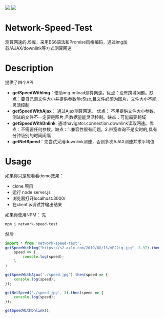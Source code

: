 ![](https://img.shields.io/badge/syntax-ES6-blue)
![](https://img.shields.io/badge/style-Promise-orange)
# Network-Speed-Test
测算网速的JS库，采用ES6语法和Promise风格编码，通过img加载/AJAX/downlink等方式测算网速

# Description
提供了四个API
+ **getSpeedWithImg**：借助img.onload测算网速。优点：没有跨域问题。缺点：要自己测文件大小并提供参数fileSize,且文件必须为图片，文件大小不能灵活控制
+ **getSpeedWithAjax**： 通过Ajax测算网速。 优点： 不用提供文件大小参数，测试的文件不一定要是图片,且数据量能灵活控制。缺点：可能需要跨域
+ **getSpeedWithDnlink**: 通过navigator.connection.downlink读取网速。优点：不需要任何参数。缺点：1.兼容性很有问题，2.带宽查询不是实时的,具有分钟级别的时间间隔
+ **getNetSpeed**：先尝试采用downlink测速，否则多次AJAX测速并求平均值

# Usage
如果你只是想看看demo效果：
+ clone 项目
+ 运行 node server.js
+ 浏览器打开localhost:3000/
+ 在client.js调试并输出结果

如果你使用NPM：
先 
```js
npm i network-speed-test
```
然后
```js
import * from 'network-speed-test';
getSpeedWithImg("https://s2.ax1x.com/2019/08/13/mPJ2iq.jpg", 8.97).then(
    speed => {
        console.log(speed);
    }
)

getSpeedWithAjax('./speed.jpg').then(speed => {
    console.log(speed);
});

getNetSpeed('./speed.jpg', 3).then(speed => {
    console.log(speed);
});

getSpeedWithDnlink();
```
